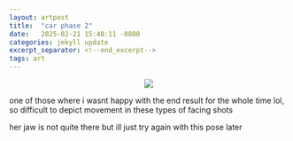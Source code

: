 ```yaml
---
layout: artpost
title:  "car phase 2"
date:   2025-02-21 15:48:11 -0800
categories: jekyll update 
excerpt_separator: <!--end_excerpt-->
tags: art
---
```

<p align="center">
    <img src="../../../../../../../assets/images/2212025.png">
</p>
<!--end_excerpt-->
one of those where i wasnt happy with the end result for the whole time lol, so difficult to depict movement in these types of facing shots

her jaw is not quite there but ill just try again with this pose later